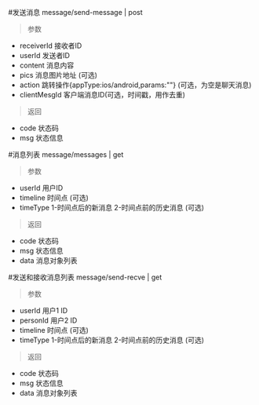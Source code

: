 #发送消息
message/send-message | post
> 参数  
* receiverId 接收者ID
* userId 发送者ID
* content 消息内容
* pics 消息图片地址 (可选)
* action 跳转操作{appType:ios/android,params:""} (可选，为空是聊天消息)
* clientMesgId 客户端消息ID(可选，时间戳，用作去重)

> 返回  
* code 状态码
* msg 状态信息

#消息列表
message/messages | get
> 参数  
* userId 用户ID
* timeline 时间点 (可选)
* timeType 1-时间点后的新消息 2-时间点前的历史消息 (可选)

> 返回  
* code 状态码
* msg 状态信息
* data 消息对象列表

#发送和接收消息列表
message/send-recve | get
> 参数  
* userId 用户1 ID
* personId 用户2 ID
* timeline 时间点 (可选)
* timeType 1-时间点后的新消息 2-时间点前的历史消息 (可选)

> 返回  
* code 状态码
* msg 状态信息
* data 消息对象列表
